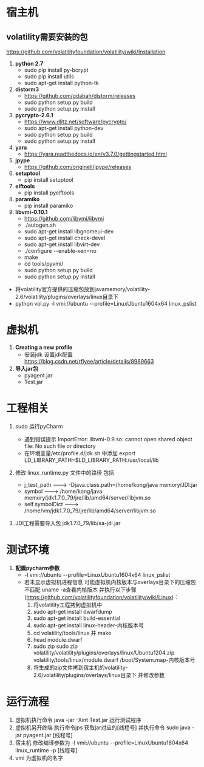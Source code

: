 # 宿主机
## volatility需要安装的包
https://github.com/volatilityfoundation/volatility/wiki/Installation
1. **python 2.7**
    - sudo pip install py-bcrypt
    - sudo pip install utils
    - sudo apt-get install python-tk
2. **distorm3**
    - https://github.com/gdabah/distorm/releases
    - sudo python setup.py build
    - sudo python setup.py install
3. **pycrypto-2.6.1**
    - https://www.dlitz.net/software/pycrypto/
    - sudo apt-get install python-dev
    - sudo python setup.py build
    - sudo python setup.py install
4. **yara**
    - https://yara.readthedocs.io/en/v3.7.0/gettingstarted.html
5. **jpype**
    - https://github.com/originell/jpype/releases
6. **setuptool**
    - pip install setuptool   
7. **elftools**
    - pip install pyelftools
8. **paramiko**
    - pip install paramiko
9. **libvmi-0.10.1**
    - https://github.com/libvmi/libvmi
    - ./autogen.sh
    - sudo apt-get install libgnomeui-dev
    - sudo apt-get install check-devel
    - sudo apt-get install libvirt-dev
    - ./configure --enable-xen=no
    - make
    - cd tools/pyvmi/
    - sudo python setup.py build
    - sudo python setup.py install

- 将volatility官方提供的压缩包放到javamemory/volatility-2.6/volatility/plugins/overlays/linux目录下  
- python vol.py -l vmi://ubuntu --profile=LinuxUbuntu1604x64 linux_pslist

# 虚拟机
1. **Creating a new profile** 
    - 安装jdk 设置jdk配置
  https://blog.csdn.net/rflyee/article/details/8989663
2. **导入jar包**
    - pyagent.jar 
    - Test.jar
# 工程相关
1. sudo 运行pyCharm
 
    - 遇到错误提示 ImportError: libvmi-0.9.so: cannot open shared object file: No such file or directory
    - 在环境变量/etc/profile.d/jdk.sh 中添加 export LD_LIBRARY_PATH=$LD_LIBRARY_PATH:/usr/local/lib
2. 修改 linux_runtime.py 文件中的路径 包括
    - j_test_path ---> -Djava.class.path=/home/kong/java memory/JDI.jar
    - symbol ---> /home/kong/java memory/jdk1.7.0_79/jre/lib/amd64/server/libjvm.so 
    - self.symbolDict ---> /home/vm/jdk1.7.0_79/jre/lib/amd64/server/libjvm.so
3. JDI工程需要导入包 jdk1.7.0_79/lib/sa-jdi.jar

# 测试环境
1. **配置pycharm参数**
    - -l vmi://ubuntu --profile=LinuxUbuntu1604x64 linux_pslist
    - 若未显示虚拟机进程信息 可能虚拟机内核版本与overlays目录下的压缩包不匹配 uname -a查看内核版本 并执行以下步骤(https://github.com/volatilityfoundation/volatility/wiki/Linux)：
        1. 将volatility工程拷到虚拟机中
        2. sudo apt-get install dwarfdump
        3. sudo apt-get install build-essential
        4. sudo apt-get install linux-header-内核版本号
        5. cd volatility/tools/linux 并 make
        6. head module.dwarf
        7. sudo zip sudo zip volatility/volatility/plugins/overlays/linux/Ubuntu1204.zip volatility/tools/linux/module.dwarf /boot/System.map-内核版本号
        8. 将生成的zip文件拷到宿主机的volatility-2.6/volatility/plugins/overlays/linux目录下 并修改参数  
# 运行流程
1. 虚拟机执行命令 java -jar -Xint Test.jar 运行测试程序
2. 虚拟机另开终端 执行命令jps 获取jar对应的[线程号] 并执行命令 sudo java -jar pyagent.jar [线程号]
3. 宿主机 修改编译参数为 -l vmi://ubuntu --profile=LinuxUbuntu1604x64 linux_runtime -p [线程号]
4. vmi 为虚拟机的名字
